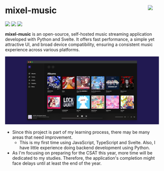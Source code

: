 # mixel-music <img src="web/static/favicon.ico" width="36" align="right">
<a href=""><img src="https://img.shields.io/badge/dynamic/json?url=https%3A%2F%2Fraw.githubusercontent.com%2Fmixel-music%2Fmixel-music%2Fmain%2Fweb%2Fpackage.json&query=version&label=release&style=flat-square&color=211951&labelColor=211951"></a>
<a href="LICENSE"><img src="https://img.shields.io/github/license/mixel-music/mixel-music?style=flat-square&color=211951&labelColor=211951"></a>
<a href="requirements.txt"><img src="https://img.shields.io/badge/Python-3.11+-211951?style=flat-square&labelColor=211951"></a>

**mixel-music** is an open-source, self-hosted music streaming application developed with Python and Svelte. It offers fast performance, a simple yet attractive UI, and broad device compatibility, ensuring a consistent music experience across various platforms.

<img src=".github/albums-0.2.8a.png" width="850">

* Since this project is part of my learning process, there may be many areas that need improvement.  
  * This is my first time using JavaScript, TypeScript and Svelte. Also, I have little experience doing backend development using Python.
* As I'm focusing on preparing for the CSAT this year, more time will be dedicated to my studies. Therefore, the application's completion might face delays until at least the end of the year.

<!--
## Features

## Installation

## Documentation
-->